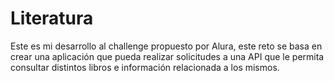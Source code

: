 # Literatura
Este es mi desarrollo al challenge propuesto por Alura, este reto se basa en crear una aplicación que pueda realizar solicitudes a una API que le permita consultar distintos libros e información relacionada a los mismos.
